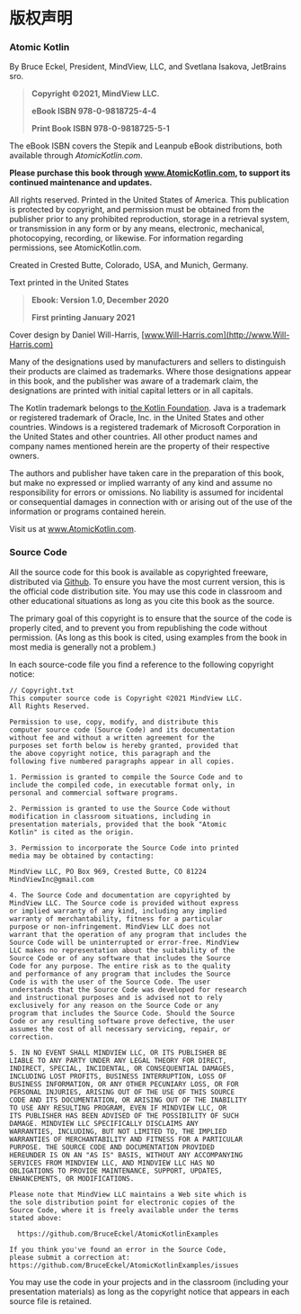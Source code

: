 # 版权声明

### Atomic Kotlin

By Bruce Eckel, President, MindView, LLC, and Svetlana Isakova, JetBrains sro.

> **Copyright ©2021, MindView LLC.**
>
> **eBook ISBN 978-0-9818725-4-4**
>
> **Print Book ISBN 978-0-9818725-5-1**

The eBook ISBN covers the Stepik and Leanpub eBook distributions, both available through *AtomicKotlin.com*.

  **Please purchase this book through www.AtomicKotlin.com, to support its continued maintenance and updates.**

All rights reserved. Printed in the United States of America. This publication is protected by copyright, and permission must be obtained from the publisher prior to any prohibited reproduction, storage in a retrieval system, or transmission in any form or by any means, electronic, mechanical, photocopying, recording, or likewise. For information regarding permissions, see AtomicKotlin.com.

Created in Crested Butte, Colorado, USA, and Munich, Germany.

Text printed in the United States

> **Ebook: Version 1.0, December 2020**
>
> **First printing January 2021**

Cover design by Daniel Will-Harris, [www.Will-Harris.com](http://www.Will-Harris.com)

Many of the designations used by manufacturers and sellers to distinguish their products are claimed as trademarks. Where those designations appear in this book, and the publisher was aware of a trademark claim, the designations are printed with initial capital letters or in all capitals.

The Kotlin trademark belongs to [the Kotlin Foundation](https://kotlinlang.org/foundation/kotlin-foundation.html). Java is a trademark or registered trademark of Oracle, Inc. in the United States and other countries. Windows is a registered trademark of Microsoft Corporation in the United States and other countries. All other product names and company names mentioned herein are the property of their respective owners.

The authors and publisher have taken care in the preparation of this book, but make no expressed or implied warranty of any kind and assume no responsibility for errors or omissions. No liability is assumed for incidental or consequential damages in connection with or arising out of the use of the information or programs contained herein.

Visit us at www.AtomicKotlin.com.

### Source Code

All the source code for this book is available as copyrighted freeware, distributed via [Github](https://github.com/BruceEckel/AtomicKotlinExamples). To ensure you have the most current version, this is the official code distribution site. You may use this code in classroom and other educational situations as long as you cite this book as the source.

The primary goal of this copyright is to ensure that the source of the code is properly cited, and to prevent you from republishing the code without permission. (As long as this book is cited, using examples from the book in most media is generally not a problem.)

In each source-code file you find a reference to the following copyright notice:

```
// Copyright.txt
This computer source code is Copyright ©2021 MindView LLC.
All Rights Reserved.

Permission to use, copy, modify, and distribute this
computer source code (Source Code) and its documentation
without fee and without a written agreement for the
purposes set forth below is hereby granted, provided that
the above copyright notice, this paragraph and the
following five numbered paragraphs appear in all copies.

1. Permission is granted to compile the Source Code and to
include the compiled code, in executable format only, in
personal and commercial software programs.

2. Permission is granted to use the Source Code without
modification in classroom situations, including in
presentation materials, provided that the book "Atomic
Kotlin" is cited as the origin.

3. Permission to incorporate the Source Code into printed
media may be obtained by contacting:

MindView LLC, PO Box 969, Crested Butte, CO 81224
MindViewInc@gmail.com

4. The Source Code and documentation are copyrighted by
MindView LLC. The Source code is provided without express
or implied warranty of any kind, including any implied
warranty of merchantability, fitness for a particular
purpose or non-infringement. MindView LLC does not
warrant that the operation of any program that includes the
Source Code will be uninterrupted or error-free. MindView
LLC makes no representation about the suitability of the
Source Code or of any software that includes the Source
Code for any purpose. The entire risk as to the quality
and performance of any program that includes the Source
Code is with the user of the Source Code. The user
understands that the Source Code was developed for research
and instructional purposes and is advised not to rely
exclusively for any reason on the Source Code or any
program that includes the Source Code. Should the Source
Code or any resulting software prove defective, the user
assumes the cost of all necessary servicing, repair, or
correction.

5. IN NO EVENT SHALL MINDVIEW LLC, OR ITS PUBLISHER BE
LIABLE TO ANY PARTY UNDER ANY LEGAL THEORY FOR DIRECT,
INDIRECT, SPECIAL, INCIDENTAL, OR CONSEQUENTIAL DAMAGES,
INCLUDING LOST PROFITS, BUSINESS INTERRUPTION, LOSS OF
BUSINESS INFORMATION, OR ANY OTHER PECUNIARY LOSS, OR FOR
PERSONAL INJURIES, ARISING OUT OF THE USE OF THIS SOURCE
CODE AND ITS DOCUMENTATION, OR ARISING OUT OF THE INABILITY
TO USE ANY RESULTING PROGRAM, EVEN IF MINDVIEW LLC, OR
ITS PUBLISHER HAS BEEN ADVISED OF THE POSSIBILITY OF SUCH
DAMAGE. MINDVIEW LLC SPECIFICALLY DISCLAIMS ANY
WARRANTIES, INCLUDING, BUT NOT LIMITED TO, THE IMPLIED
WARRANTIES OF MERCHANTABILITY AND FITNESS FOR A PARTICULAR
PURPOSE. THE SOURCE CODE AND DOCUMENTATION PROVIDED
HEREUNDER IS ON AN "AS IS" BASIS, WITHOUT ANY ACCOMPANYING
SERVICES FROM MINDVIEW LLC, AND MINDVIEW LLC HAS NO
OBLIGATIONS TO PROVIDE MAINTENANCE, SUPPORT, UPDATES,
ENHANCEMENTS, OR MODIFICATIONS.

Please note that MindView LLC maintains a Web site which is
the sole distribution point for electronic copies of the
Source Code, where it is freely available under the terms
stated above:

  https://github.com/BruceEckel/AtomicKotlinExamples

If you think you've found an error in the Source Code,
please submit a correction at:
https://github.com/BruceEckel/AtomicKotlinExamples/issues
```

You may use the code in your projects and in the classroom (including your presentation materials) as long as the copyright notice that appears in each source file is retained.
